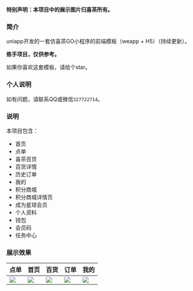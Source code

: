 **特别声明：本项目中的展示图片归喜茶所有。**

### 简介

uniapp开发的一套仿喜茶GO小程序的前端模板（weapp + H5）（持续更新）。

**练手项目，仅供参考。**

如果你喜欢这套模板，请给个star。

### 个人说明

如有问题，请联系QQ或微信``327722714``。

### 说明

本项目包含：

- 首页
- 点单
- 喜茶百货
- 百货详情
- 历史订单
- 我的
- 积分商城
- 积分商城详情页
- 成为星球会员
- 个人资料
- 钱包
- 会员码
- 任务中心

### 展示效果

|点单|首页|百货|订单|我的|
|---|---|---|---|---|
|![](https://img.cdn.aliyun.dcloud.net.cn/stream/plugin_screens/c7ab7d00-a62a-11ea-8698-3fa69385df82_0.jpg?v=1591251998)|![](https://img.cdn.aliyun.dcloud.net.cn/stream/plugin_screens/c7ab7d00-a62a-11ea-8698-3fa69385df82_1.jpg?v=1591251998)|![](https://img.cdn.aliyun.dcloud.net.cn/stream/plugin_screens/c7ab7d00-a62a-11ea-8698-3fa69385df82_2.jpg?v=1591251998)|![](https://img.cdn.aliyun.dcloud.net.cn/stream/plugin_screens/c7ab7d00-a62a-11ea-8698-3fa69385df82_3.jpg?v=1591251998)|![](https://img.cdn.aliyun.dcloud.net.cn/stream/plugin_screens/c7ab7d00-a62a-11ea-8698-3fa69385df82_4.jpg?v=1591251998)|

